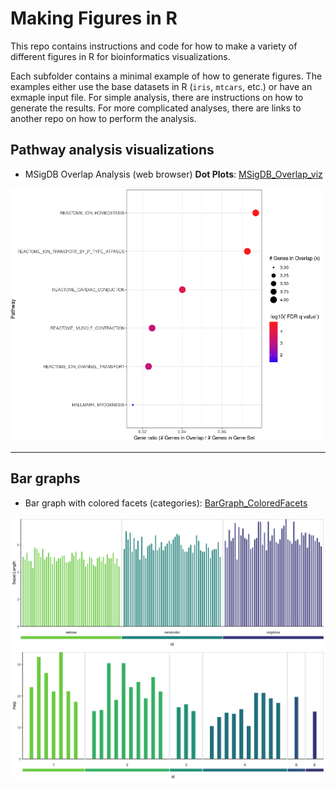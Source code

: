 # Making Figures in R
This repo contains instructions and code for how to make a variety of different figures in R for bioinformatics visualizations.

Each subfolder contains a minimal example of how to generate figures. The examples either use the base datasets in R (`iris`, `mtcars`, etc.) or have an exmaple input file. For simple analysis, there are instructions on how to generate the results. For more complicated analyses, there are links to another repo on how to perform the analysis.


## Pathway analysis visualizations
- MSigDB Overlap Analysis (web browser) **Dot Plots**: [MSigDB_Overlap_viz](https://github.com/beigelk/figures_in_R/tree/main/MSigDB_Overlap_viz)

<img src="https://github.com/beigelk/figures_in_R/blob/d8ac48a46efd2a521bfedd1fe623e0ce07970a23/MSigDB_Overlap_viz/readme_imgs/Screenshot_2024-01-09_at_10.43.40_AM.png" width="500">

___

## Bar graphs
- Bar graph with colored facets (categories): [BarGraph_ColoredFacets](https://github.com/beigelk/figures_in_R/tree/main/BarGraph_ColoredFacets)

<img src="https://github.com/beigelk/figures_in_R/blob/d8ac48a46efd2a521bfedd1fe623e0ce07970a23/BarGraph_ColoredFacets/BarGraph_ColoredFacets_files/figure-gfm/Run%20function%20on%20iris-1.png" width="700">

<img src="https://github.com/beigelk/figures_in_R/blob/d8ac48a46efd2a521bfedd1fe623e0ce07970a23/BarGraph_ColoredFacets/BarGraph_ColoredFacets_files/figure-gfm/Run%20function%20on%20mtcars-1.png" width="700">
